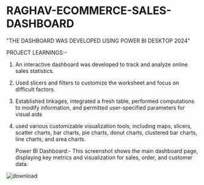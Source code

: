 # RAGHAV-ECOMMERCE-SALES-DASHBOARD
"THE DASHBOARD WAS DEVELOPED USING POWER BI DESKTOP 2024"

PROJECT LEARNINGS:- 

1. An interactive dashboard was developed to track and analyze online sales statistics.
2. Used slicers and filters to customize the worksheet and focus on difficult factors.
3. Established linkages, integrated a fresh table, performed computations to modify information, and permitted user-specified parameters for visual aids 
4. used various customizable visualization tools, including maps, slicers, scatter charts, bar charts, pie charts, donut charts, clustered bar charts, line charts, and area charts.

   Power BI Dashboard:- This screenshot shows the main dashboard page, displaying key metrics and visualization for sales, order, and customer data.

![download](https://github.com/user-attachments/assets/1fe4176d-205b-41de-8752-b84f9b3cd453)
